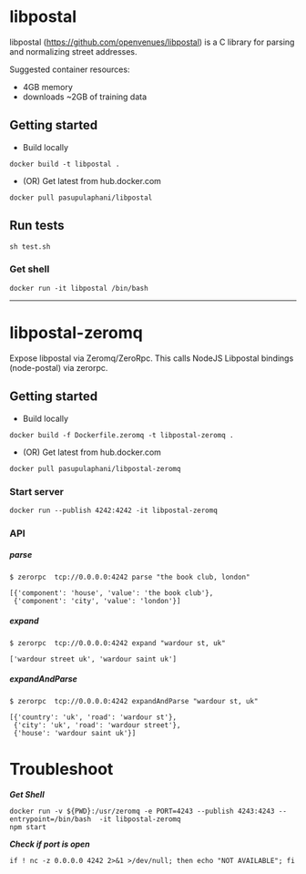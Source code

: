 # libpostal

libpostal (https://github.com/openvenues/libpostal) is a C library for parsing and normalizing street addresses.

Suggested container resources:

- 4GB memory
- downloads ~2GB of training data


## Getting started

- Build locally

```
docker build -t libpostal .
```

- (OR) Get latest from hub.docker.com

```
docker pull pasupulaphani/libpostal
```

## Run tests

```
sh test.sh
```

### Get shell

```
docker run -it libpostal /bin/bash
```

-------------------------------------

# libpostal-zeromq

Expose libpostal via Zeromq/ZeroRpc. This calls NodeJS Libpostal bindings (node-postal) via zerorpc.

## Getting started

- Build locally

```
docker build -f Dockerfile.zeromq -t libpostal-zeromq .
```

- (OR) Get latest from hub.docker.com

```
docker pull pasupulaphani/libpostal-zeromq
```


### Start server

```
docker run --publish 4242:4242 -it libpostal-zeromq
```


### API

##### parse
```
$ zerorpc  tcp://0.0.0.0:4242 parse "the book club, london"

[{'component': 'house', 'value': 'the book club'},
 {'component': 'city', 'value': 'london'}]
```

##### expand
```
$ zerorpc  tcp://0.0.0.0:4242 expand "wardour st, uk"

['wardour street uk', 'wardour saint uk']
```


##### expandAndParse
```
$ zerorpc  tcp://0.0.0.0:4242 expandAndParse "wardour st, uk"

[{'country': 'uk', 'road': 'wardour st'},
 {'city': 'uk', 'road': 'wardour street'},
 {'house': 'wardour saint uk'}]
```


# Troubleshoot

***Get Shell***
```
docker run -v ${PWD}:/usr/zeromq -e PORT=4243 --publish 4243:4243 --entrypoint=/bin/bash  -it libpostal-zeromq
npm start
```


***Check if port is open***

```
if ! nc -z 0.0.0.0 4242 2>&1 >/dev/null; then echo "NOT AVAILABLE"; fi
```
